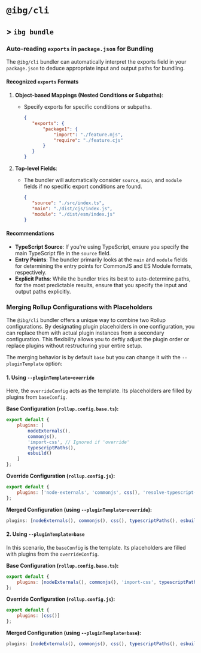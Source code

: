 # `@ibg/cli`

## > `ibg bundle`

### Auto-reading `exports` in `package.json` for Bundling

The `@ibg/cli` bundler can automatically interpret the exports field in your `package.json` to deduce appropriate input and output paths for bundling.

#### Recognized `exports` Formats

1. **Object-based Mappings (Nested Conditions or Subpaths)**:

   - Specify exports for specific conditions or subpaths.
     ```json
     {
     	"exports": {
     		"package1": {
     			"import": "./feature.mjs",
     			"require": "./feature.cjs"
     		}
     	}
     }
     ```

2. **Top-level Fields**:
   - The bundler will automatically consider `source`, `main`, and `module` fields if no specific export conditions are found.
     ```json
     {
     	"source": "./src/index.ts",
     	"main": "./dist/cjs/index.js",
     	"module": "./dist/esm/index.js"
     }
     ```

#### Recommendations

- **TypeScript Source**: If you're using TypeScript, ensure you specify the main TypeScript file in the `source` field.
- **Entry Points**: The bundler primarily looks at the `main` and `module` fields for determining the entry points for CommonJS and ES Module formats, respectively.
- **Explicit Paths**: While the bundler tries its best to auto-determine paths, for the most predictable results, ensure that you specify the input and output paths explicitly.

### **Merging Rollup Configurations with Placeholders**

The `@ibg/cli` bundler offers a unique way to combine two Rollup configurations. By designating plugin placeholders in one configuration, you can replace them with actual plugin instances from a secondary configuration. This flexibility allows you to deftly adjust the plugin order or replace plugins without restructuring your entire setup.

The merging behavior is by default `base` but you can change it with the `--pluginTemplate` option:

#### **1. Using `--pluginTemplate=override`**

Here, the `overrideConfig` acts as the template. Its placeholders are filled by plugins from `baseConfig`.

**Base Configuration (`rollup.config.base.ts`):**

```javascript
export default {
	plugins: [
		nodeExternals(),
		commonjs(),
		'import-css', // Ignored if 'override'
		typescriptPaths(),
		esbuild()
	]
};
```

**Override Configuration (`rollup.config.js`):**

```javascript
export default {
	plugins: ['node-externals', 'commonjs', css(), 'resolve-typescript-paths', 'esbuild']
};
```

**Merged Configuration (using `--pluginTemplate=override`):**

```javascript
plugins: [nodeExternals(), commonjs(), css(), typescriptPaths(), esbuild()];
```

#### **2. Using `--pluginTemplate=base`**

In this scenario, the `baseConfig` is the template. Its placeholders are filled with plugins from the `overrideConfig`.

**Base Configuration (`rollup.config.base.ts`):**

```javascript
export default {
	plugins: [nodeExternals(), commonjs(), 'import-css', typescriptPaths(), esbuild()]
};
```

**Override Configuration (`rollup.config.js`):**

```javascript
export default {
	plugins: [css()]
};
```

**Merged Configuration (using `--pluginTemplate=base`):**

```javascript
plugins: [nodeExternals(), commonjs(), css(), typescriptPaths(), esbuild()];
```
